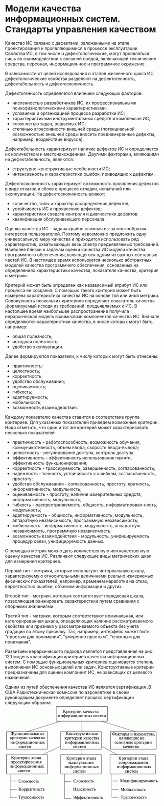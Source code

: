 # Модели качества информационных систем. Стандарты управления качеством

Качество ИС связано с дефектами, заложенными на этапе проектирования и проявляющимися в процессе эксплуатации. Свойства ИС, в том числе и дефектологические, могут проявляться лишь во взаимодействии с внешней средой, включающей технические средства, персонал, информационное и программное окружение.

В зависимости от целей исследования и этапов жизненного цикла ИС дефектологические свойства разделяют на дефектогенность, дефектабельность и дефектоскопичность.

Дефектогенность определяется влиянием следующих факторов:

- численностью разработчиков ИС, их профессиональными психофизиологическими характеристиками;
- условиями и организацией процесса разработки ИС;
- характеристиками инструментальных средств и комплексов ИС;
- сложностью задач, решаемых ИС;
- степенью агрессивности внешней среды (потенциальной возможностью внешней среды вносить преднамеренные дефекты, например, воздействие вирусов).

Дефектабельность характеризует наличие дефектов ИС и определяется их количеством и местонахождением. Другими факторами, влияющими на дефектабельность, являются:

- структурно-конструктивные особенности ИС;
- интенсивность и характеристики ошибок, приводящих к дефектам.

Дефектоскопичность характеризует возможность проявления дефектов в виде отказов и сбоев в процессе отладки, испытаний или эксплуатации. На дефектоскопичность влияют:
- количество, типы и характер распределения дефектов;
- устойчивость ИС к проявлению дефектов;
- характеристики средств контроля и диагностики дефектов;
- квалификация обслуживающего персонала.

Оценка качества ИС - задача крайне сложная из-за многообразия интересов пользователей. Поэтому невозможно предложить одну универсальную меру качества и приходится использовать ряд характеристик, охватывающих весь спектр предъявляемых требований. Наиболее близки к задачам оценки качества ИС модели качества программного обеспечения, являющегося одним из важных составных частей ИС. В настоящее время используется несколько абстрактных моделей качества программного обеспечения, основанных на определениях характеристики качества, показателя качества, критерия и метрики.

Критерий может быть определен как независимый атрибут ИС или процесса ее создания. С помощью такого критерия может быть измерена характеристика качества ИС на основе той или иной метрики. Совокупность нескольких критериев определяет показатель качества ,формируемый исходя из требований, предъявляемых к ИС. В настоящее время наибольшее распространение получила иерархическая модель взаимосвязи компонентов качества ИС. Вначале определяются характеристики качества, в числе которых могут быть, например:
- общая полезность;
- исходная полезность;
- удобство эксплуатации.

Далее формируются показатели, к числу которых могут быть отнесены:
- практичность;
- целостность;
- корректность;
- удобство обслуживания;
- оцениваемость;
- гибкость;
- адаптируемость;
- мобильность;
- возможность взаимодействия.

Каждому показателю качества ставится в соответствие группа критериев. Для указанных показателей приведем возможные критерии. Надо отметить, что один и тот же критерий может характеризовать несколько показателей:
- практичность - работоспособность, возможность обучения, коммуникативность, объем ввода, скорость ввода-вывода;
- целостность - регулирование доступа, контроль доступа;
- эффективность - эффективность использования памяти, эффективность функционирования;
- корректность - трассируемость, завершенность, согласованность;
- надежность - точность, устойчивость к ошибкам, согласованность, простоту;
- удобство обслуживания - согласованность, простоту, краткость, информативность, модульность;
- оцениваемость - простоту, наличие измерительных средств, информативность, модульность;
- гибкость - распространяемость, общность, информатирован-ность, модульность;
- адаптируемость - общность, информативность, модульность, аппаратную независимость, программную независимость;
- мобильность - информативность, модульность, аппаратную независимость, программную независимость;
- возможность взаимодействия - модульность, унифицируемость процедур связи, унифицируемость данных.

С помощью метрик можно дать количественную или качественную оценку качества ИС. Различают следующие виды метрических шкал для измерения критериев.

Первый тип - метрики, которые используют интервальную шкалу, характеризуемую относительными величинами реально измеряемых физических показателей, например, временем наработки на отказ, вероятностью ошибки, объемом информации и других.

Второй тип - метрики, которым соответствует порядковая шкала, позволяющая ранжировать характеристики путем сравнения с опорными значениями.

Третий тип - метрики, которым соответствуют номинальная, или категорированная шкала, определяющая наличие рассматриваемого свойства или признака у рассматриваемого объекта без учета градаций по этому признаку. Так, например, интерфейс может быть "простым для понимания", "умеренно простым", "сложным для понимания".

Развитием иерархического подхода является представленная на рис. 12.1 модель классификации критериев качества информационных систем. С помощью функциональных критериев оценивается степень выполнения ИС основных целей или задач. Конструктивные критерии предназначены для оценки компонент ИС, не зависящих от целевого назначения.

Одним из путей обеспечения качества ИС является сертификация .В США Радиотехническая комиссия по аэронавтике в своем руководящем документе определяет процесс сертификации следующим образом:
![](https://github.com/plyusninaEV/PM06/blob/main/%D0%9E%D0%B1%D1%80%D0%B0%D0%B7/33_01.gif)
